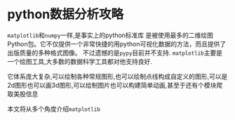 # python数据分析攻略

`matplotlib`和`numpy`一样,是事实上的python标准库 是被使用最多的二维绘图Python包。它不仅提供一个非常快捷的用python可视化数据的方法，而且提供了出版质量的多种格式图像。 不过遗憾的是`pypy`目前并不支持. `matplotlib`主要是一个绘图工具,大多数的数据科学工具都对他支持良好.

它体系庞大复杂,可以绘制各种常规图形,也可以绘制点线构成自定义的图形,可以是2d图形也可以画3d图形,可以绘制图片也可以构建简单动画,甚至于还有个模块爬取美股信息

本文将从多个角度介绍`matplotlib`
